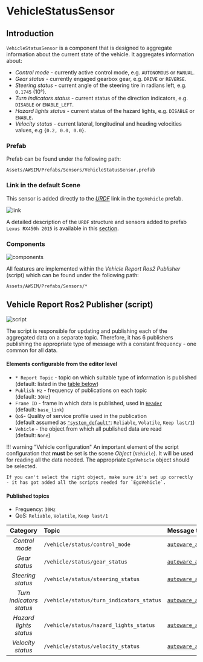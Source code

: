 # VehicleStatusSensor

## Introduction
`VehicleStatusSensor` is a component that is designed to aggregate information about the current state of the vehicle.
It aggregates information about:

- *Control mode* - currently active control mode, e.g. `AUTONOMOUS` or `MANUAL`.
- *Gear status* - currently engaged gearbox gear, e.g. `DRIVE` or `REVERSE`.
- *Steering status* - current angle of the steering tire in radians left, e.g. `0.1745` (10&deg;).
- *Turn indicators status* - current status of the direction indicators, e.g. `DISABLE` or `ENABLE_LEFT`.
- *Hazard lights status* - current status of the hazard lights, e.g. `DISABLE` or `ENABLE`.
- *Velocity status* - current lateral, longitudinal and heading velocities values, e.g `{0.2, 0.0, 0.0}`.

### Prefab
Prefab can be found under the following path:

```
Assets/AWSIM/Prefabs/Sensors/VehicleStatusSensor.prefab
```


### Link in the default Scene

This sensor is added directly to the [*URDF*](https://docs.ros.org/en/humble/Tutorials/Intermediate/URDF/URDF-Main.html) link in the `EgoVehicle` prefab.

![link](link.png)

A detailed description of the `URDF` structure and sensors added to prefab `Lexus RX450h 2015` is available in this [section](../../../Components/Vehicle/URDFAndSensors/).

### Components
![components](components.png)

All features are implemented within the *Vehicle Report Ros2 Publisher* (script) which can be found under the following path:

```
Assets/AWSIM/Prefabs/Sensors/*
```

## Vehicle Report Ros2 Publisher (script)
![script](script.png)

The script is responsible for updating and publishing each of the aggregated data on a separate topic.
Therefore, it has 6 publishers publishing the appropriate type of message with a constant frequency - one common for all data.

#### Elements configurable from the editor level
- `* Report Topic` - topic on which suitable type of information is published<br>(default: listed in the [table below](#published-topics))
- `Publish Hz` - frequency of publications on each topic<br>(default: `30Hz`)
- `Frame ID` - frame in which data is published, used in [`Header`](https://docs.ros2.org/latest/api/std_msgs/msg/Header.html)<br>(default: `base_link`)
- `QoS`- Quality of service profile used in the publication<br>(default assumed as [`"system_default"`](https://docs.ros.org/en/humble/Concepts/About-Quality-of-Service-Settings.html): `Reliable`, `Volatile`, `Keep last/1`)
- `Vehicle` - the object from which all published data are read<br>(default: `None`)

!!! warning "Vehicle configuration"
    An important element of the script configuration that **must** be set is the scene *Object* (`Vehicle`).
    It will be used for reading all the data needed.
    The appropriate `EgoVehicle` object should be selected.

    If you can't select the right object, make sure it's set up correctly - it has got added all the scripts needed for `EgoVehicle`.

#### Published topics
- Frequency: `30Hz`
- QoS: `Reliable`, `Volatile`, `Keep last/1`

|         Category         | Topic                                    | Message type                                                                                                                                                             | `frame_id`  |
| :----------------------: | :--------------------------------------- | :----------------------------------------------------------------------------------------------------------------------------------------------------------------------- | :---------: |
|      *Control mode*      | `/vehicle/status/control_mode`           | [`autoware_auto_vehicle_msgs/ControlModeReport`](https://github.com/tier4/autoware_auto_msgs/blob/tier4/main/autoware_auto_vehicle_msgs/msg/ControlModeReport.idl)       |      -      |
|      *Gear status*       | `/vehicle/status/gear_status`            | [`autoware_auto_vehicle_msgs/GearReport` ](https://github.com/tier4/autoware_auto_msgs/blob/tier4/main/autoware_auto_vehicle_msgs/msg/GearReport.idl)                    |      -      |
|    *Steering status*     | `/vehicle/status/steering_status`        | [`autoware_auto_vehicle_msgs/SteeringReport`](https://github.com/tier4/autoware_auto_msgs/blob/tier4/main/autoware_auto_vehicle_msgs/msg/SteeringReport.idl)             |      -      |
| *Turn indicators status* | `/vehicle/status/turn_indicators_status` | [`autoware_auto_vehicle_msgs/TurnIndicatorsReport`](https://github.com/tier4/autoware_auto_msgs/blob/tier4/main/autoware_auto_vehicle_msgs/msg/TurnIndicatorsReport.idl) |      -      |
|  *Hazard lights status*  | `/vehicle/status/hazard_lights_status`   | [`autoware_auto_vehicle_msgs/HazardLightsReport`](https://github.com/tier4/autoware_auto_msgs/blob/tier4/main/autoware_auto_vehicle_msgs/msg/HazardLightsReport.idl)     |      -      |
|    *Velocity status*     | `/vehicle/status/velocity_status`        | [`autoware_auto_vehicle_msgs/VelocityReport`](https://github.com/tier4/autoware_auto_msgs/blob/tier4/main/autoware_auto_vehicle_msgs/msg/VelocityReport.idl)             | `base_line` |
